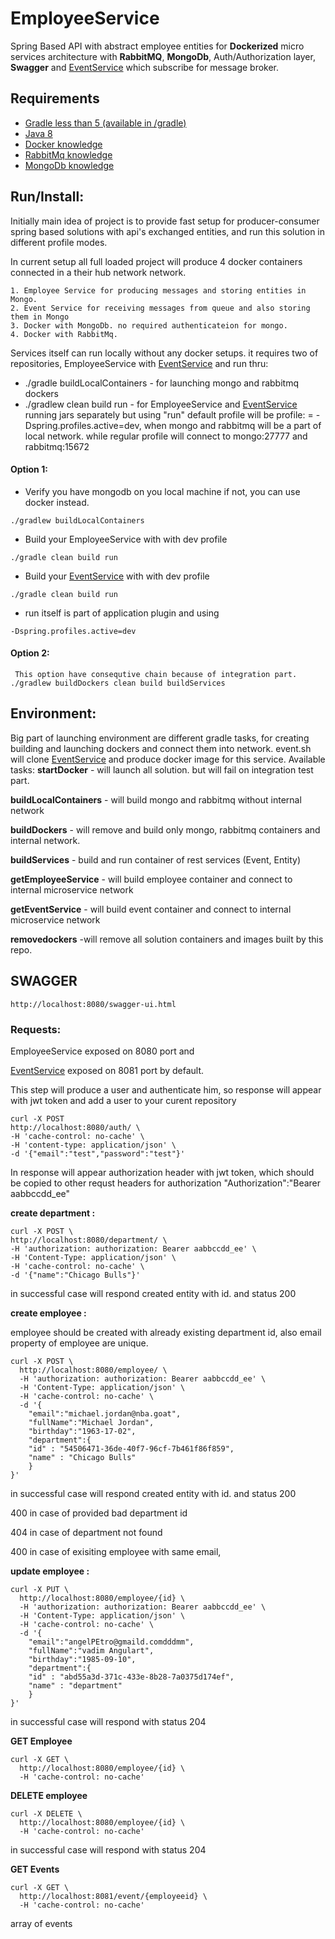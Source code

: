 # EmployeeService
Spring Based API with abstract employee entities for **Dockerized** micro services architecture with **RabbitMQ**, **MongoDb**, Auth/Authorization layer, **Swagger**
and [EventService](https://github.com/VadimRaitses/EventService.git) which subscribe for message broker. 


## Requirements


* [Gradle less than 5 (available in /gradle)](https://gradle.org/)
* [Java 8](https://www.oracle.com/technetwork/java/javase/overview/java8-2100321.html)
* [Docker knowledge](https://www.docker.com/)
* [RabbitMq knowledge](https://www.rabbitmq.com/)
* [MongoDb knowledge](https://www.mongodb.com/)

## Run/Install: 


Initially main idea of project is to provide fast setup for producer-consumer spring based solutions with api's exchanged entities,
and run this solution in different profile modes.

In current setup all full loaded project will produce 4 docker containers connected in a their hub network network.

    1. Employee Service for producing messages and storing entities in Mongo.
    2. Event Service for receiving messages from queue and also storing them in Mongo
    3. Docker with MongoDb. no required authenticateion for mongo.
    4. Docker with RabbitMq.

Services  itself can run locally without any docker setups.
it requires two of  repositories, EmployeeService with [EventService](https://github.com/VadimRaitses/EventService.git)
and run thru:
* ./gradle buildLocalContainers - for launching mongo and rabbitmq dockers 
* ./gradlew clean build run - for EmployeeService and  [EventService](https://github.com/VadimRaitses/EventService.git) running jars separately
but using "run" default profile will be profile: = -Dspring.profiles.active=dev, when mongo and rabbitmq will be a part of local network.
while regular profile will connect to mongo:27777 and rabbitmq:15672


#### Option 1:


   * Verify you have mongodb on you local machine if not, you can use docker instead.
      
    ./gradlew buildLocalContainers 
       
   * Build your EmployeeService with with dev profile   
           
    ./gradle clean build run
    
   * Build your [EventService](https://github.com/VadimRaitses/EventService.git)   with with dev profile  
   
    ./gradle clean build run
        
   * run itself is part of application plugin and using   
        
    -Dspring.profiles.active=dev


#### Option 2:

     This option have consequtive chain because of integration part.
    ./gradlew buildDockers clean build buildServices
    

## Environment:


Big part of launching environment are different gradle tasks, for creating building and launching dockers and connect them into network.
event.sh will clone [EventService](https://github.com/VadimRaitses/EventService.git)  and produce docker image for this service.
Available tasks:
    **startDocker** - will launch all solution. but will fail on integration test part.
    
   **buildLocalContainers** - will build mongo and rabbitmq without internal network

   **buildDockers** - will remove and build only mongo, rabbitmq containers and internal network.
   
   **buildServices** - build and run container of rest services (Event, Entity)

   **getEmployeeService** - will build employee container and connect to internal microservice network

   **getEventService** -  will build event container and connect to internal microservice network

   **removedockers** -will remove all solution containers and images built by this repo.




## SWAGGER

    http://localhost:8080/swagger-ui.html
    

### Requests:


EmployeeService exposed on 8080 port and 

[EventService](https://github.com/VadimRaitses/EventService.git) exposed on 8081 port by default.

This step will produce a user and authenticate him, so response will appear with jwt token and add a user to your curent repository

    curl -X POST 
    http://localhost:8080/auth/ \
    -H 'cache-control: no-cache' \
    -H 'content-type: application/json' \
    -d '{"email":"test","password":"test"}'

In response will appear authorization header with jwt token, which should be copied to other requst headers for authorization "Authorization":"Bearer aabbccdd_ee"


**create department :**

    curl -X POST \
    http://localhost:8080/department/ \
    -H 'authorization: authorization: Bearer aabbccdd_ee' \
    -H 'Content-Type: application/json' \
    -H 'cache-control: no-cache' \
    -d '{"name":"Chicago Bulls"}'

in successful case will respond created entity with id. and status 200

  
**create employee :**

employee should be created with already existing department id,
also email property of employee are unique.

    curl -X POST \
      http://localhost:8080/employee/ \
      -H 'authorization: authorization: Bearer aabbccdd_ee' \
      -H 'Content-Type: application/json' \
      -H 'cache-control: no-cache' \
      -d '{
        "email":"michael.jordan@nba.goat",
        "fullName":"Michael Jordan",
        "birthday":"1963-17-02",
        "department":{
        "id" : "54506471-36de-40f7-96cf-7b461f86f859",
        "name" : "Chicago Bulls"
        }
    }'

in successful case will respond created entity with id. and status 200

400 in case of provided bad department id

404 in case of department not found 

400 in case of  exisiting employee with same email,


**update employee :**

    curl -X PUT \
      http://localhost:8080/employee/{id} \
      -H 'authorization: authorization: Bearer aabbccdd_ee' \
      -H 'Content-Type: application/json' \
      -H 'cache-control: no-cache' \
      -d '{
        "email":"angelPEtro@gmaild.comdddmm",
        "fullName":"vadim Angulart",
        "birthday":"1985-09-10",
        "department":{
        "id" : "abd55a3d-371c-433e-8b28-7a0375d174ef",
        "name" : "department"
        }
    }'

in successful case will respond with status 204  



**GET Employee** 

    curl -X GET \
      http://localhost:8080/employee/{id} \
      -H 'cache-control: no-cache' 


**DELETE employee**

    curl -X DELETE \
      http://localhost:8080/employee/{id} \
      -H 'cache-control: no-cache'
  
in successful case will respond with status 204  

**GET Events** 

    curl -X GET \
      http://localhost:8081/event/{employeeid} \
      -H 'cache-control: no-cache'

array of events
